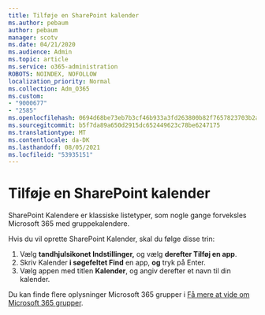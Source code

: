 ```yaml
---
title: Tilføje en SharePoint kalender
ms.author: pebaum
author: pebaum
manager: scotv
ms.date: 04/21/2020
ms.audience: Admin
ms.topic: article
ms.service: o365-administration
ROBOTS: NOINDEX, NOFOLLOW
localization_priority: Normal
ms.collection: Adm_O365
ms.custom:
- "9000677"
- "2585"
ms.openlocfilehash: 0694d68be73eb7b3cf46b933a3fd263800b82f7657823703b2a6bf175eca6409
ms.sourcegitcommit: b5f7da89a650d2915dc652449623c78be6247175
ms.translationtype: MT
ms.contentlocale: da-DK
ms.lasthandoff: 08/05/2021
ms.locfileid: "53935151"
---
```

# <a name="add-a-sharepoint-calendar"></a>Tilføje en SharePoint kalender

SharePoint Kalendere er klassiske listetyper, som nogle gange forveksles Microsoft 365 med gruppekalendere.
 
Hvis du vil oprette SharePoint Kalender, skal du følge disse trin:
 
1.  Vælg **tandhjulsikonet Indstillinger,** og vælg **derefter Tilføj en app**.
2.  Skriv Kalender **i søgefeltet Find** en app, **og** tryk på Enter.
3.  Vælg appen med titlen **Kalender**, og angiv derefter et navn til din kalender.

Du kan finde flere oplysninger Microsoft 365 grupper i [Få mere at vide om Microsoft 365 grupper](https://support.office.com/article/Learn-about-Office-365-groups-b565caa1-5c40-40ef-9915-60fdb2d97fa2).

